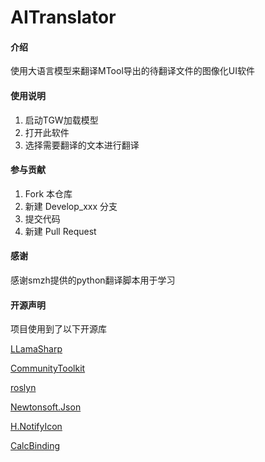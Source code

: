 # AITranslator

#### 介绍
使用大语言模型来翻译MTool导出的待翻译文件的图像化UI软件

#### 使用说明
1.  启动TGW加载模型
2.  打开此软件
3.  选择需要翻译的文本进行翻译

#### 参与贡献
1.  Fork 本仓库
2.  新建 Develop_xxx 分支
3.  提交代码
4.  新建 Pull Request

#### 感谢
感谢smzh提供的python翻译脚本用于学习

#### 开源声明
项目使用到了以下开源库

[LLamaSharp](https://github.com/SciSharp/LLamaSharp)

[CommunityToolkit](https://github.com/CommunityToolkit/dotnet)

[roslyn](https://github.com/dotnet/roslyn)

[Newtonsoft.Json](https://github.com/JamesNK/Newtonsoft.Json)

[H.NotifyIcon](https://github.com/HavenDV/H.NotifyIcon)

[CalcBinding](https://github.com/Alex141/CalcBinding)
